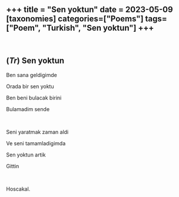 +++
title = "Sen yoktun"
date = 2023-05-09
[taxonomies]
categories=["Poems"]
tags=["Poem", "Turkish", "Sen yoktun"]
+++
---
<br>

## (*Tr*) Sen yoktun
Ben sana geldigimde

Orada bir sen yoktu

Ben beni bulacak birini

Bulamadim sende

<br>

Seni yaratmak zaman aldi

Ve seni tamamladigimda

Sen yoktun artik

Gittin

<br>


Hoscakal.
